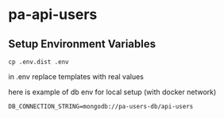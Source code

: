 # pa-api-users

## Setup Environment Variables

```
cp .env.dist .env
```

in .env replace templates with real values

here is example of db env for local setup (with docker network)

```
DB_CONNECTION_STRING=mongodb://pa-users-db/api-users
```
